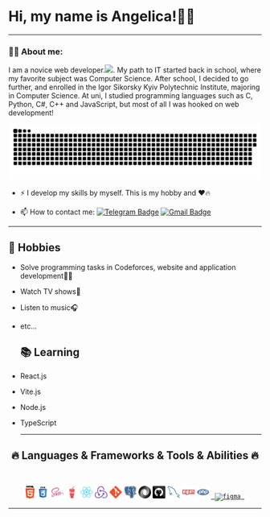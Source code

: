 # Hi, my name is Angelica!👋😃

---

### :man_technologist: About me:

I am a novice web developer.<img src="https://media.giphy.com/media/WUlplcMpOCEmTGBtBW/giphy.gif" width="30px">. My path to IT started back in school, where my favorite subject was Computer Science. After school, I decided to go further, and enrolled in the Igor Sikorsky Kyiv Polytechnic Institute, majoring in Computer Science. At uni, I studied programming languages such as C, Python, C#, C++ and JavaScript, but most of all I was hooked on web development!

<p align="center">
 <img width="600" src="assets/github-snake.svg" alt="snake"/>
</p>

- :zap: I develop my skills by myself. This is my hobby and ❤️🔥

- :mailbox: How to contact me: [![Telegram Badge](https://img.shields.io/badge/-Angelika-blue?style=flat&logo=Telegram&logoColor=white)](https://t.me/Sosiska0v0test) [![Gmail Badge](https://img.shields.io/badge/-Gmail-red?style=flat&logo=Gmail&logoColor=white)](mailto:Likusik1312@ukr.net)

---

## 🧸 Hobbies
- Solve programming tasks in Codeforces, website and application development👾🧩
- Watch TV shows🎥
- Listen to music🎧
- etc...
  
  ## 📚 Learning
- React.js
- Vite.js
- Node.js
- TypeScript
  </div>
  <hr>
    </div>
    
<h2 align="center">🔥 Languages & Frameworks & Tools & Abilities 🔥</h2>
<br>
<p align="center">
  <code><img title="HTML5" height="25" src="images/html5.svg"></code>
  <code><img title="CSS" height="25" src="images/css.svg"></code>
  <code><img title="SASS" height="25" src="images/sass.svg"></code>
  <code><img title="Gulp" height="25" src="images/gulp.svg"></code>
  <code><img title="React" height="25" src="images/react-original.svg"></code>
  <code><img title="Redux" height="25" src="images/redux.svg"></code>
  <code><img title="Git" height="25" src="images/git-original.svg"></code>
  <code><img title="PostgreSQL" height="25" src="images/postgresql.svg"></code>
  <code><img title="JSON" height="25" src="images/json.svg"></code>
  <code><img title="GitHub" height="25" src="images/github.svg"></code>
  <code><img title="MySQL" height="25" src="images/mysql.svg"></code>
  <code><img title="npm" height="25" src="images/npm.svg"></code>
  <code><img title="PHP" height="25" src="images/php.svg"></code>
  <code><a href="https://www.figma.com/" target="_blank"> <img src="https://raw.githubusercontent.com/rahul-jha98/github_readme_icons/main/language_and_tools/square/figma/figma.svg" alt="figma" height="25"/> </a></code>
</p>
<hr>
